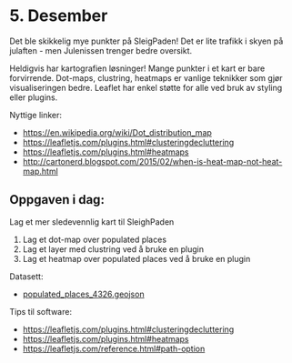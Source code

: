 # 5. Desember
Det ble skikkelig mye punkter på SleigPaden! Det er lite trafikk i skyen på julaften - men Julenissen trenger bedre oversikt. 

Heldigvis har kartografien løsninger! Mange punkter i et kart er bare forvirrende. Dot-maps, clustring, heatmaps er vanlige teknikker som gjør visualiseringen bedre. Leaflet har enkel støtte for alle ved bruk av styling eller plugins. 

Nyttige linker:
* https://en.wikipedia.org/wiki/Dot_distribution_map
* https://leafletjs.com/plugins.html#clusteringdecluttering
* https://leafletjs.com/plugins.html#heatmaps
* http://cartonerd.blogspot.com/2015/02/when-is-heat-map-not-heat-map.html

Oppgaven i dag:
---------------
Lag et mer sledevennlig kart til SleighPaden 
1. Lag et dot-map over populated places
1. Lag et layer med clustring ved å bruke en plugin
1. Lag et heatmap over populated places ved å bruke en plugin

Datasett:
* [populated_places_4326.geojson](./populated_places_4326.geojson)



Tips til software:
* https://leafletjs.com/plugins.html#clusteringdecluttering
* https://leafletjs.com/plugins.html#heatmaps
* https://leafletjs.com/reference.html#path-option